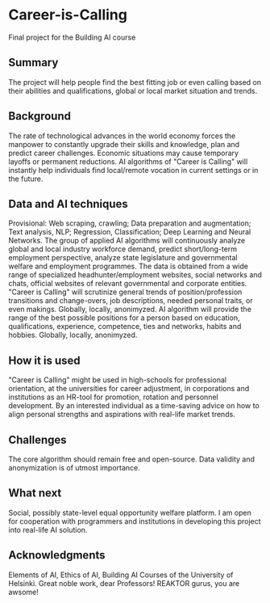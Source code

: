 # Career-is-Calling
Final project for the Building AI course

## Summary
The project will help people find the best fitting job or even calling based on their abilities and qualifications, global or local market situation and trends.

## Background
The rate of technological advances in the world economy forces the manpower to constantly upgrade their skills and knowledge, plan and predict career challenges.
Economic situations may cause temporary layoffs or permanent reductions.
AI algorithms of "Career is Calling" will instantly help individuals find local/remote vocation in current settings or in the future.

## Data and AI techniques
Provisional: Web scraping, crawling; Data preparation and augmentation; Text analysis, NLP; Regression, Classification; Deep Learning and Neural Networks.
The group of applied AI algorithms will continuously analyze global and local industry workforce demand, predict short/long-term employment perspective, analyze state legislature and governmental welfare and employment programmes.
The data is obtained from a wide range of specialized headhunter/employment websites, social networks and chats, official websites of relevant governmental and corporate entities.
"Career is Calling" will scrutinize general trends of position/profession transitions and change-overs, job descriptions, needed personal traits, or even makings. Globally, locally, anonimyzed.
AI algorithm will provide the range of the best possible positions for a person based on education, qualifications, experience, competence, ties and networks, habits and hobbies. Globally, locally, anonimyzed.

## How it is used
"Career is Calling" might be used in high-schools for professional orientation, at the universities for career adjustment, in corporations and institutions as an HR-tool for promotion, rotation and personnel development. By an interested individual as a time-saving advice on how to align personal strengths and aspirations with real-life market trends.

## Challenges
The core algorithm should remain free and open-source. Data validity and anonymization is of utmost importance.

## What next
Social, possibly state-level equal opportunity welfare platform.
I am open for cooperation with programmers and institutions in developing this project into real-life AI solution.

## Acknowledgments
Elements of AI, Ethics of AI, Building AI Courses of the University of Helsinki.
Great noble work, dear Professors!
REAKTOR gurus, you are awsome!
